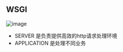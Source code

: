 ## WSGI
![image](https://user-images.githubusercontent.com/83051290/217416333-0f1ee3f8-6895-47f8-8e31-8116254f877b.png)
* SERVER 是负责提供高效的http请求处理环境
* APPLICATION 是处理不同业务
